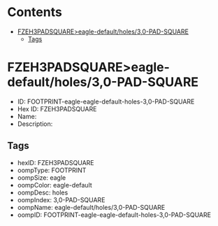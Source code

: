 



Contents
========

* [FZEH3PADSQUARE>eagle-default/holes/3,0-PAD-SQUARE](#fzeh3padsquareeagle-defaultholes30-pad-square)
	* [Tags](#tags)

# FZEH3PADSQUARE>eagle-default/holes/3,0-PAD-SQUARE

- ID: FOOTPRINT-eagle-eagle-default-holes-3,0-PAD-SQUARE
- Hex ID: FZEH3PADSQUARE
- Name: 
- Description: 

## Tags

- hexID: FZEH3PADSQUARE
- oompType: FOOTPRINT
- oompSize: eagle
- oompColor: eagle-default
- oompDesc: holes
- oompIndex: 3,0-PAD-SQUARE
- oompName: eagle-default/holes/3,0-PAD-SQUARE
- oompID: FOOTPRINT-eagle-eagle-default-holes-3,0-PAD-SQUARE

